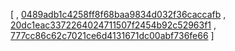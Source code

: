 [
, [0489adb1c4258ff8f68baa9834d032f36caccafb](https://github.com/apache/derby/commit/0489adb1c4258ff8f68baa9834d032f36caccafb)
, [20dc1eac3372264024711507f2454b92c52963f1](https://github.com/apache/derby/commit/20dc1eac3372264024711507f2454b92c52963f1)
, [777cc86c62c7021ce6d4131671dc00abf736fe66](https://github.com/apache/derby/commit/777cc86c62c7021ce6d4131671dc00abf736fe66)
]